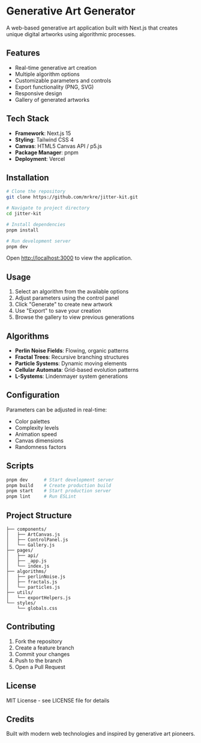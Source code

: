 # Generative Art Generator

A web-based generative art application built with Next.js that creates unique digital artworks using algorithmic processes.

## Features

- Real-time generative art creation
- Multiple algorithm options
- Customizable parameters and controls
- Export functionality (PNG, SVG)
- Responsive design
- Gallery of generated artworks

## Tech Stack

- **Framework**: Next.js 15
- **Styling**: Tailwind CSS 4
- **Canvas**: HTML5 Canvas API / p5.js
- **Package Manager**: pnpm
- **Deployment**: Vercel

## Installation

```bash
# Clone the repository
git clone https://github.com/mrkre/jitter-kit.git

# Navigate to project directory
cd jitter-kit

# Install dependencies
pnpm install

# Run development server
pnpm dev
```

Open [http://localhost:3000](http://localhost:3000) to view the application.

## Usage

1. Select an algorithm from the available options
2. Adjust parameters using the control panel
3. Click "Generate" to create new artwork
4. Use "Export" to save your creation
5. Browse the gallery to view previous generations

## Algorithms

- **Perlin Noise Fields**: Flowing, organic patterns
- **Fractal Trees**: Recursive branching structures
- **Particle Systems**: Dynamic moving elements
- **Cellular Automata**: Grid-based evolution patterns
- **L-Systems**: Lindenmayer system generations

## Configuration

Parameters can be adjusted in real-time:

- Color palettes
- Complexity levels
- Animation speed
- Canvas dimensions
- Randomness factors

## Scripts

```bash
pnpm dev      # Start development server
pnpm build    # Create production build
pnpm start    # Start production server
pnpm lint     # Run ESLint
```

## Project Structure

```
├── components/
│   ├── ArtCanvas.js
│   ├── ControlPanel.js
│   └── Gallery.js
├── pages/
│   ├── api/
│   ├── _app.js
│   └── index.js
├── algorithms/
│   ├── perlinNoise.js
│   ├── fractals.js
│   └── particles.js
├── utils/
│   └── exportHelpers.js
└── styles/
    └── globals.css
```

## Contributing

1. Fork the repository
2. Create a feature branch
3. Commit your changes
4. Push to the branch
5. Open a Pull Request

## License

MIT License - see LICENSE file for details

## Credits

Built with modern web technologies and inspired by generative art pioneers.
